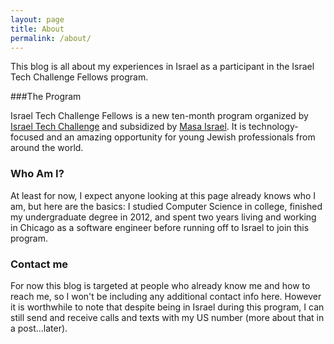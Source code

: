 ```yaml
---
layout: page
title: About
permalink: /about/
---
```


This blog is all about my experiences in Israel as a participant in the Israel Tech Challenge Fellows program.

###The Program

Israel Tech Challenge Fellows is a new ten-month program organized by [Israel Tech Challenge](https://israeltechallenge.com/) and subsidized by [Masa Israel](http://www.masaisrael.org/). It is technology-focused and an amazing opportunity for young Jewish professionals from around the world.

### Who Am I?

At least for now, I expect anyone looking at this page already knows who I am, but here are the basics: I studied Computer Science in college, finished my undergraduate degree in 2012, and spent two years living and working in Chicago as a software engineer before running off to Israel to join this program.

### Contact me

For now this blog is targeted at people who already know me and how to reach me, so I won't be including any additional contact info here. However it is worthwhile to note that despite being in Israel during this program, I can still send and receive calls and texts with my US number (more about that in a post...later).
